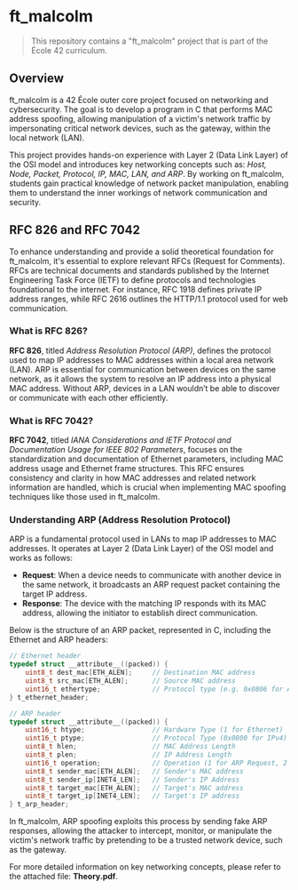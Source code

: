 # ft_malcolm

> This repository contains a "ft_malcolm" project that is part of the École 42 curriculum.

## Overview
ft_malcolm is a 42 École outer core project focused on networking and cybersecurity. The goal is to develop a program in C that performs MAC address spoofing, allowing manipulation of a victim's network traffic by impersonating critical network devices, such as the gateway, within the local network (LAN).

This project provides hands-on experience with Layer 2 (Data Link Layer) of the OSI model and introduces key networking concepts such as: *Host, Node, Packet, Protocol, IP, MAC, LAN, and ARP*. By working on ft_malcolm, students gain practical knowledge of network packet manipulation, enabling them to understand the inner workings of network communication and security.

## RFC 826 and RFC 7042

To enhance understanding and provide a solid theoretical foundation for ft_malcolm, it's essential to explore relevant RFCs (Request for Comments). RFCs are technical documents and standards published by the Internet Engineering Task Force (IETF) to define protocols and technologies foundational to the internet. For instance, RFC 1918 defines private IP address ranges, while RFC 2616 outlines the HTTP/1.1 protocol used for web communication.

### What is RFC 826?

**RFC 826**, titled *Address Resolution Protocol (ARP)*, defines the protocol used to map IP addresses to MAC addresses within a local area network (LAN). ARP is essential for communication between devices on the same network, as it allows the system to resolve an IP address into a physical MAC address. Without ARP, devices in a LAN wouldn’t be able to discover or communicate with each other efficiently.

### What is RFC 7042?

**RFC 7042**, titled *IANA Considerations and IETF Protocol and Documentation Usage for IEEE 802 Parameters*, focuses on the standardization and documentation of Ethernet parameters, including MAC address usage and Ethernet frame structures. This RFC ensures consistency and clarity in how MAC addresses and related network information are handled, which is crucial when implementing MAC spoofing techniques like those used in ft_malcolm.

### Understanding ARP (Address Resolution Protocol)

ARP is a fundamental protocol used in LANs to map IP addresses to MAC addresses. It operates at Layer 2 (Data Link Layer) of the OSI model and works as follows:

- **Request**: When a device needs to communicate with another device in the same network, it broadcasts an ARP request packet containing the target IP address.
- **Response**: The device with the matching IP responds with its MAC address, allowing the initiator to establish direct communication.

Below is the structure of an ARP packet, represented in C, including the Ethernet and ARP headers:
```c
// Ethernet header
typedef struct __attribute__((packed)) {
    uint8_t dest_mac[ETH_ALEN];     // Destination MAC address
    uint8_t src_mac[ETH_ALEN];      // Source MAC address
    uint16_t ethertype;             // Protocol type (e.g. 0x0806 for ARP)
} t_ethernet_header;

// ARP header
typedef struct __attribute__((packed)) {
    uint16_t htype;                 // Hardware Type (1 for Ethernet)
    uint16_t ptype;                 // Protocol Type (0x0800 for IPv4)
    uint8_t hlen;                   // MAC Address Length
    uint8_t plen;                   // IP Address Length
    uint16_t operation;             // Operation (1 for ARP Request, 2 for ARP Reply)
    uint8_t sender_mac[ETH_ALEN];   // Sender's MAC address
    uint8_t sender_ip[INET4_LEN];   // Sender's IP Address
    uint8_t target_mac[ETH_ALEN];   // Target's MAC address
    uint8_t target_ip[INET4_LEN];   // Target's IP address
} t_arp_header;
```

In ft_malcolm, ARP spoofing exploits this process by sending fake ARP responses, allowing the attacker to intercept, monitor, or manipulate the victim's network traffic by pretending to be a trusted network device, such as the gateway.

For more detailed information on key networking concepts, please refer to the attached file: **Theory.pdf**.
